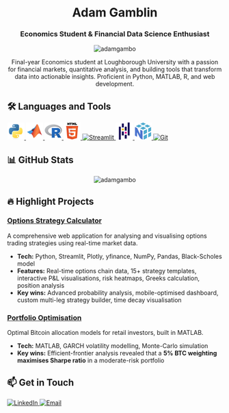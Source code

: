 <h1 align="center">Adam Gamblin</h1>
<h3 align="center">Economics Student & Financial Data Science Enthusiast</h3>

<p align="center">
  <img src="https://komarev.com/ghpvc/?username=adamgambo&label=Profile%20views&color=0e75b6&style=flat" alt="adamgambo" />
</p>

<p align="center">
  Final-year Economics student at Loughborough University with a passion for financial markets, 
  quantitative analysis, and building tools that transform data into actionable insights.
  Proficient in Python, MATLAB, R, and web development.
</p>

<h2 align="left">🛠️ Languages and Tools</h2>
<p align="left">
  <a href="https://www.python.org" target="_blank" rel="noreferrer">
    <img src="https://raw.githubusercontent.com/devicons/devicon/master/icons/python/python-original.svg" alt="Python" width="40" height="40" />
  </a>
  <a href="https://www.mathworks.com/products/matlab.html" target="_blank" rel="noreferrer">
    <img src="https://raw.githubusercontent.com/devicons/devicon/master/icons/matlab/matlab-original.svg" alt="MATLAB" width="40" height="40" />
  </a>
  <a href="https://www.r-project.org/" target="_blank" rel="noreferrer">
    <img src="https://raw.githubusercontent.com/devicons/devicon/master/icons/r/r-original.svg" alt="R" width="40" height="40" />
  </a>
  <a href="https://www.w3.org/html/" target="_blank" rel="noreferrer">
    <img src="https://raw.githubusercontent.com/devicons/devicon/master/icons/html5/html5-original-wordmark.svg" alt="HTML5" width="40" height="40" />
  </a>
  <a href="https://streamlit.io/" target="_blank" rel="noreferrer">
    <img src="https://streamlit.io/images/brand/streamlit-mark-color.svg" alt="Streamlit" width="40" height="40" />
  </a>
  <a href="https://pandas.pydata.org/" target="_blank" rel="noreferrer">
    <img src="https://raw.githubusercontent.com/devicons/devicon/master/icons/pandas/pandas-original.svg" alt="Pandas" width="40" height="40" />
  </a>
  <a href="https://numpy.org/" target="_blank" rel="noreferrer">
    <img src="https://raw.githubusercontent.com/devicons/devicon/master/icons/numpy/numpy-original.svg" alt="NumPy" width="40" height="40" />
  </a>
  <a href="https://git-scm.com/" target="_blank" rel="noreferrer">
    <img src="https://www.vectorlogo.zone/logos/git-scm/git-scm-icon.svg" alt="Git" width="40" height="40" />
  </a>
</p>

<h2 align="left">📊 GitHub Stats</h2>
<p align="center">
  <img src="https://github-readme-stats.vercel.app/api/top-langs?username=adamgambo&show_icons=true&locale=en&layout=compact&theme=transparent" alt="adamgambo" />
</p>

<h2 align="left">🔥 Highlight Projects</h2>

<h3>
  <a href="https://github.com/adamgambo/options-calculator">Options Strategy Calculator</a>
</h3>
<p>A comprehensive web application for analysing and visualising options trading strategies using real-time market data.</p>
<ul>
  <li><strong>Tech:</strong> Python, Streamlit, Plotly, yfinance, NumPy, Pandas, Black-Scholes model</li>
  <li><strong>Features:</strong> Real-time options chain data, 15+ strategy templates, interactive P&L visualisations, risk heatmaps, Greeks calculation, position analysis</li>
  <li><strong>Key wins:</strong> Advanced probability analysis, mobile-optimised dashboard, custom multi-leg strategy builder, time decay visualisation</li>
</ul>

<h3>
  <a href="https://github.com/adamgambo/Portfolio-Optimisation">Portfolio Optimisation</a>
</h3>
<p>Optimal Bitcoin allocation models for retail investors, built in MATLAB.</p>
<ul>
  <li><strong>Tech:</strong> MATLAB, GARCH volatility modelling, Monte-Carlo simulation</li>
  <li><strong>Key wins:</strong> Efficient-frontier analysis revealed that a <strong>5% BTC weighting maximises Sharpe ratio</strong> in a moderate-risk portfolio</li>
</ul>

<h2 align="left">📫 Get in Touch</h2>
<p align="left">
  <a href="https://www.linkedin.com/in/adam-gamblin-209439224" target="_blank">
    <img src="https://img.shields.io/badge/LinkedIn-0077B5?style=for-the-badge&logo=linkedin&logoColor=white" alt="LinkedIn" />
  </a>
  <a href="mailto:adamgambo@icloud.com">
    <img src="https://img.shields.io/badge/Email-D14836?style=for-the-badge&logo=gmail&logoColor=white" alt="Email" />
  </a>
</p>
